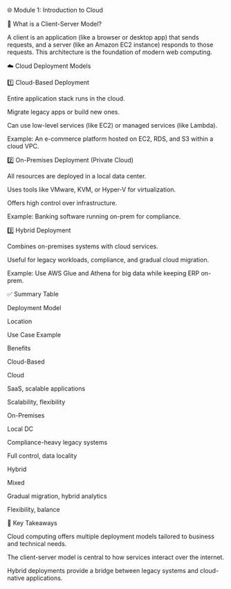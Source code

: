 🌐 Module 1: Introduction to Cloud

🤝 What is a Client-Server Model?

A client is an application (like a browser or desktop app) that sends requests, and a server (like an Amazon EC2 instance) responds to those requests. This architecture is the foundation of modern web computing.

☁️ Cloud Deployment Models

1️⃣ Cloud-Based Deployment

Entire application stack runs in the cloud.

Migrate legacy apps or build new ones.

Can use low-level services (like EC2) or managed services (like Lambda).

Example: An e-commerce platform hosted on EC2, RDS, and S3 within a cloud VPC.

2️⃣ On-Premises Deployment (Private Cloud)

All resources are deployed in a local data center.

Uses tools like VMware, KVM, or Hyper-V for virtualization.

Offers high control over infrastructure.

Example: Banking software running on-prem for compliance.

3️⃣ Hybrid Deployment

Combines on-premises systems with cloud services.

Useful for legacy workloads, compliance, and gradual cloud migration.

Example: Use AWS Glue and Athena for big data while keeping ERP on-prem.

✅ Summary Table

Deployment Model

Location

Use Case Example

Benefits

Cloud-Based

Cloud

SaaS, scalable applications

Scalability, flexibility

On-Premises

Local DC

Compliance-heavy legacy systems

Full control, data locality

Hybrid

Mixed

Gradual migration, hybrid analytics

Flexibility, balance

🧠 Key Takeaways

Cloud computing offers multiple deployment models tailored to business and technical needs.

The client-server model is central to how services interact over the internet.

Hybrid deployments provide a bridge between legacy systems and cloud-native applications.
